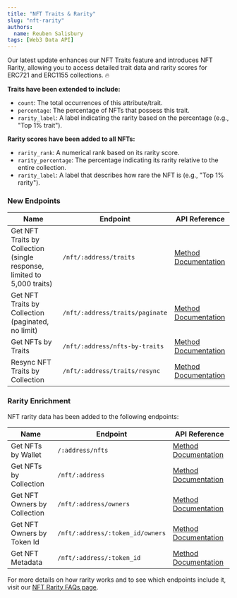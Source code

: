 ```yaml
---
title: "NFT Traits & Rarity"
slug: "nft-rarity"
authors:
  name: Reuben Salisbury
tags: [Web3 Data API]
---
```


Our latest update enhances our NFT Traits feature and introduces NFT Rarity, allowing you to access detailed trait data and rarity scores for ERC721 and ERC1155 collections. 🔥

**Traits have been extended to include:**
- `count`: The total occurrences of this attribute/trait.
- `percentage`: The percentage of NFTs that possess this trait.
- `rarity_label`: A label indicating the rarity based on the percentage (e.g., "Top 1% trait").

**Rarity scores have been added to all NFTs:**
- `rarity_rank`: A numerical rank based on its rarity score.
- `rarity_percentage`: The percentage indicating its rarity relative to the entire collection.
- `rarity_label`: A label that describes how rare the NFT is (e.g., "Top 1% rarity").

### New Endpoints
| Name                               | Endpoint                               | API Reference                                                                        |
| ---------------------------------- | -------------------------------------- | ------------------------------------------------------------------------------------ |
| Get NFT Traits by Collection  (single response, limited to 5,000 traits)  | `/nft/:address/traits`              | [Method Documentation](https://deep-index.moralis.io/api-docs-2.2/#/NFT/getNFTTraitsByCollection)   |
| Get NFT Traits by Collection (paginated, no limit)      | `/nft/:address/traits/paginate`              | [Method Documentation](https://deep-index.moralis.io/api-docs-2.2/#/NFT/getNFTTraitsByCollectionPaginate)      |
| Get NFTs by Traits    | `/nft/:address/nfts-by-traits`              | [Method Documentation](https://deep-index.moralis.io/api-docs-2.2/#/NFT/getNFTByContractTraits)             |
| Resync NFT Traits by Collection                    | `/nft/:address/traits/resync`              | [Method Documentation](https://deep-index.moralis.io/api-docs-2.2/#/NFT/resyncNFTRarity)             |

### Rarity Enrichment
NFT rarity data has been added to the following endpoints:

| Name                               | Endpoint                               | API Reference                                                                        |
| ---------------------------------- | -------------------------------------- | ------------------------------------------------------------------------------------ |
| Get NFTs by Wallet  | `/:address/nfts`              | [Method Documentation](/web3-data-api/evm/reference/get-wallet-nfts)   |
| Get NFTs by Collection      | `/nft/:address`              | [Method Documentation](/web3-data-api/evm/reference/get-contract-nfts)      |
| Get NFT Owners by Collection    | `/nft/:address/owners`              | [Method Documentation](/web3-data-api/evm/reference/get-nft-owners)             |
| Get NFT Owners by Token Id                    | `/nft/:address/:token_id/owners`              | [Method Documentation](/web3-data-api/evm/reference/get-nft-token-id-owners)             |
| Get NFT Metadata                    | `/nft/:address/:token_id`              | [Method Documentation](/web3-data-api/evm/reference/get-nft-metadata)             |

For more details on how rarity works and to see which endpoints include it, visit our [NFT Rarity FAQs page](/web3-data-api/evm/nft-rarity-faqs).
